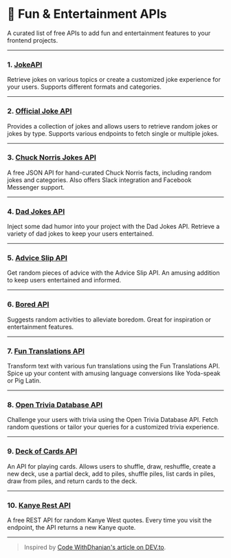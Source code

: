 # 🎉 Fun & Entertainment APIs

A curated list of free APIs to add fun and entertainment features to your frontend projects.

---

### 1. [JokeAPI](https://v2.jokeapi.dev/)

Retrieve jokes on various topics or create a customized joke experience for your users. Supports different formats and categories.

---

### 2. [Official Joke API](https://github.com/15Dkatz/official_joke_api)

Provides a collection of jokes and allows users to retrieve random jokes or jokes by type. Supports various endpoints to fetch single or multiple jokes.

---

### 3. [Chuck Norris Jokes API](https://api.chucknorris.io/)

A free JSON API for hand-curated Chuck Norris facts, including random jokes and categories. Also offers Slack integration and Facebook Messenger support.

---

### 4. [Dad Jokes API](https://icanhazdadjoke.com/)

Inject some dad humor into your project with the Dad Jokes API. Retrieve a variety of dad jokes to keep your users entertained.

---

### 5. [Advice Slip API](https://api.adviceslip.com/)

Get random pieces of advice with the Advice Slip API. An amusing addition to keep users entertained and informed.

---

### 6. [Bored API](https://www.boredapi.com/)

Suggests random activities to alleviate boredom. Great for inspiration or entertainment features.

---

### 7. [Fun Translations API](https://funtranslations.com/api/)

Transform text with various fun translations using the Fun Translations API. Spice up your content with amusing language conversions like Yoda-speak or Pig Latin.

---

### 8. [Open Trivia Database API](https://opentdb.com/api_config.php)

Challenge your users with trivia using the Open Trivia Database API. Fetch random questions or tailor your queries for a customized trivia experience.

---

### 9. [Deck of Cards API](https://deckofcardsapi.com/)

An API for playing cards. Allows users to shuffle, draw, reshuffle, create a new deck, use a partial deck, add to piles, shuffle piles, list cards in piles, draw from piles, and return cards to the deck.

---

### 10. [Kanye Rest API](https://api.kanye.rest/)

A free REST API for random Kanye West quotes. Every time you visit the endpoint, the API returns a new Kanye quote.

---

> Inspired by [Code WithDhanian's article on DEV.to](https://dev.to/code_2/free-apis-for-frontend-development-1o55).
